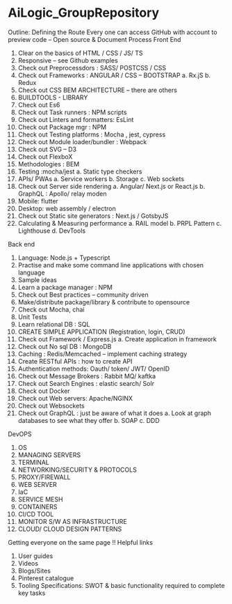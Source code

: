 # AiLogic_GroupRepository

Outline: Defining the Route
Every one can access GitHub with account to preview code – Open source  & Document Process
Front End
1. Clear on the basics of HTML / CSS / JS/ TS
2. Responsive – see Github examples
3. Check out Preprocessdors : SASS/ POSTCSS / CSS
4. Check out Frameworks : ANGULAR / CSS – BOOTSTRAP
a. Rx.jS
b. Redux
5. Check out CSS BEM ARCHITECTURE – there are others
6. BUILDTOOLS - LIBRARY
7. Check out  Es6
8. Check out Task runners : NPM scripts
9. Check out Linters and formatters:  EsLint
10. Check out Package mgr : NPM
11. Check out Testing platforms : Mocha , jest, cypress
12. Check out Module loader/bundler : Webpack
13. Check out SVG – D3
14. Check out FlexboX
15. Methodologies : BEM
16. Testing :mocha/jest
a. Static type checkers
17. APIs/ PWAs
a. Service workers
b. Storage
c. Web sockets
18. Check out Server side rendering
a. Angular/ Next.js or React.js
b. GraphQL : Apollo/ relay moden
19. Mobile: flutter
20. Desktop: web assembly / electron
21. Check out Static site generators : Next.js / GotsbyJS
22. Calculating & Measuring performance
a. RAIL model
b. PRPL Pattern
c. Lighthouse
d. DevTools
 
Back end
1. Language: Node.js + Typescript
2. Practise and make some command line applications with chosen language
3. Sample ideas
4. Learn a package manager : NPM
5. Check out Best practices – community driven
6. Make/distribute package/library & contribute to opensource
7. Check out Mocha, chai
8. Unit Tests
9. Learn relational DB : SQL
10. CREATE SIMPLE APPLICATION (Registration, login, CRUD)
11. Check out Framework / Express.js
a. Create application in framework
12. Check out No sql DB : MongoDB
13. Caching : Redis/Memcached – implement caching strategy
14. Create RESTful APIs : how to create API
15. Authentication methods: Oauth/ token/ JWT/ OpenID
16. Check out Message Brokers : Rabbit MQ/ kaftka
17. Check out Search Engines : elastic search/ Solr
18. Check out Docker
19. Check out Web servers: Apache/NGINX
20. Check out Websockets
21. Check out GraphQL :  just be aware of what it does
a. Look at graph databases to see what they offer
b. SOAP
c. DDD

 
 
DevOPS
1. OS
2. MANAGING SERVERS
3. TERMINAL
4. NETWORKING/SECURITY & PROTOCOLS
5. PROXY/FIREWALL
6. WEB SERVER
7. IaC
8. SERVICE MESH
9. CONTAINERS
10. CI/CD TOOL
11. MONITOR S/W AS INFRASTRUCTURE
12. CLOUD/ CLOUD DESIGN PATTERNS
 
 
 
 
Getting everyone on the same page !!
Helpful links
 
1. User guides
2. Videos
3. Blogs/Sites
4. Pinterest catalogue
5. Tooling Specifications: SWOT & basic functionality required to complete key tasks
 
 
 
